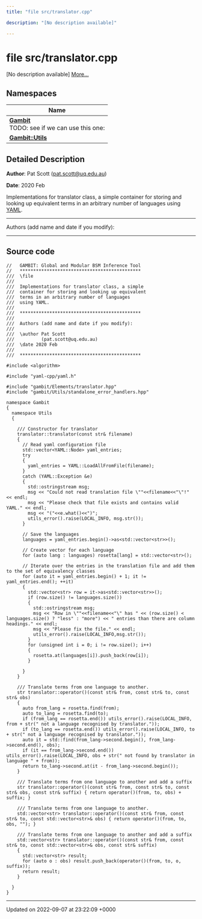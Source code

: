 ```yaml
---
title: "file src/translator.cpp"

description: "[No description available]"

---
```


# file src/translator.cpp

[No description available] [More...](#detailed-description)

## Namespaces

| Name           |
| -------------- |
| **[Gambit](/documentation/code/namespaces/namespacegambit/)** <br>TODO: see if we can use this one:  |
| **[Gambit::Utils](/documentation/code/namespaces/namespacegambit_1_1utils/)**  |

## Detailed Description


**Author**: Pat Scott ([pat.scott@uq.edu.au](mailto:pat.scott@uq.edu.au)) 

**Date**: 2020 Feb

Implementations for translator class, a simple container for storing and looking up equivalent terms in an arbitrary number of languages using [YAML](/documentation/code/namespaces/namespaceyaml/).



------------------

Authors (add name and date if you modify):



------------------




## Source code

```
//   GAMBIT: Global and Modular BSM Inference Tool
//   *********************************************
///  \file
///
///  Implementations for translator class, a simple
///  container for storing and looking up equivalent
///  terms in an arbitrary number of languages
///  using YAML.
///
///  *********************************************
///
///  Authors (add name and date if you modify):
///
///  \author Pat Scott
///          (pat.scott@uq.edu.au)
///  \date 2020 Feb
///
///  *********************************************

#include <algorithm>

#include "yaml-cpp/yaml.h"

#include "gambit/Elements/translator.hpp"
#include "gambit/Utils/standalone_error_handlers.hpp"

namespace Gambit
{
  namespace Utils
  {

    /// Constructor for translator
    translator::translator(const str& filename)
    {
      // Read yaml configuration file
      std::vector<YAML::Node> yaml_entries;
      try
      {
        yaml_entries = YAML::LoadAllFromFile(filename);
      }
      catch (YAML::Exception &e)
      {
        std::ostringstream msg;
        msg << "Could not read translation file \""<<filename<<"\"!" << endl;
        msg << "Please check that file exists and contains valid YAML." << endl;
        msg << "("<<e.what()<<")";
        utils_error().raise(LOCAL_INFO, msg.str());
      }

      // Save the languages
      languages = yaml_entries.begin()->as<std::vector<str>>();

      // Create vector for each language
      for (auto lang : languages) rosetta[lang] = std::vector<str>();

      // Iterate over the entries in the translation file and add them to the set of equivalency classes
      for (auto it = yaml_entries.begin() + 1; it != yaml_entries.end(); ++it)
      {
        std::vector<str> row = it->as<std::vector<str>>();
        if (row.size() != languages.size())
        {
          std::ostringstream msg;
          msg << "Row in \""<<filename<<"\" has " << (row.size() < languages.size() ? "less" : "more") << " entries than there are column headings." << endl;
          msg << "Please fix the file." << endl;
          utils_error().raise(LOCAL_INFO,msg.str());
        }
        for (unsigned int i = 0; i != row.size(); i++)
        {
          rosetta.at(languages[i]).push_back(row[i]);
        }

      }
    }

    /// Translate terms from one language to another.
    str translator::operator()(const str& from, const str& to, const str& obs)
    {
      auto from_lang = rosetta.find(from);
      auto to_lang = rosetta.find(to);
      if (from_lang == rosetta.end()) utils_error().raise(LOCAL_INFO, from + str(" not a language recognised by translator."));
      if (to_lang == rosetta.end()) utils_error().raise(LOCAL_INFO, to + str(" not a language recognised by translator."));
      auto it = std::find(from_lang->second.begin(), from_lang->second.end(), obs);
      if (it == from_lang->second.end()) utils_error().raise(LOCAL_INFO, obs + str(" not found by translator in language " + from));
      return to_lang->second.at(it - from_lang->second.begin());
    }

    /// Translate terms from one language to another and add a suffix
    str translator::operator()(const str& from, const str& to, const str& obs, const str& suffix) { return operator()(from, to, obs) + suffix; }

    /// Translate terms from one language to another.
    std::vector<str> translator::operator()(const str& from, const str& to, const std::vector<str>& obs) { return operator()(from, to, obs, ""); }

    /// Translate terms from one language to another and add a suffix
    std::vector<str> translator::operator()(const str& from, const str& to, const std::vector<str>& obs, const str& suffix)
    {
      std::vector<str> result;
      for (auto o : obs) result.push_back(operator()(from, to, o, suffix));
      return result;
    }

  }
}
```


-------------------------------

Updated on 2022-09-07 at 23:22:09 +0000
